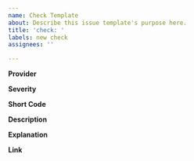 ```yaml
---
name: Check Template
about: Describe this issue template's purpose here.
title: 'check: '
labels: new check
assignees: ''

---
```


**Provider**
<!-- Specify the provider. eg; aws -->

**Severity**
<!-- Specify the severity of the issue -->

**Short Code**
<!-- Provide a terse code for the check -->

**Description**
<!-- Provide a description of the check -->

**Explanation**
<!-- Provide a longer explanation for the issue -->

**Link**
<!-- Add a link to the providers documentation -->
